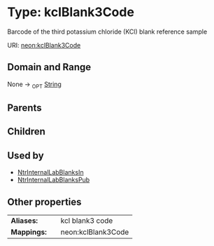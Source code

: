 
# Type: kclBlank3Code


Barcode of the third potassium chloride (KCl) blank reference sample

URI: [neon:kclBlank3Code](https://data.neonscience.org/kclBlank3Code)


## Domain and Range

None ->  <sub>OPT</sub> [String](types/String.md)

## Parents


## Children


## Used by

 * [NtrInternalLabBlanksIn](NtrInternalLabBlanksIn.md)
 * [NtrInternalLabBlanksPub](NtrInternalLabBlanksPub.md)

## Other properties

|  |  |  |
| --- | --- | --- |
| **Aliases:** | | kcl blank3 code |
| **Mappings:** | | neon:kclBlank3Code |

